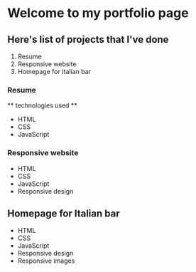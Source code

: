 # Welcome to my portfolio page
## Here's list of projects that I've done

1. Resume
2. Responsive website
3. Homepage for Italian bar

### Resume
** technologies used **
- HTML
- CSS
- JavaScript

### Responsive website
- HTML
- CSS
- JavaScript
- Responsive design

## Homepage for Italian bar
- HTML
- CSS
- JavaScript
- Responsive design
- Responsive images

